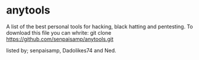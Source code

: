 # anytools
A list of the best personal tools for hacking, black hatting and pentesting.
To download this file you can whrite:
git clone https://github.com/senpaisamp/anytools.git

listed by;
senpaisamp,
Dadolikes74 and
Ned. 
